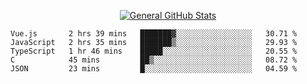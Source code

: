 <p align="center">
  <a href="https://github.com/AndyDevv">
    <img src="https://github-readme-stats.vercel.app/api?username=AndyDevv&custom_title=General%20GitHub%20Stats&theme=aura_dark" alt="General GitHub Stats">
  </a>
</p>

<!--START_SECTION:waka-->
```text
Vue.js       2 hrs 39 mins   ███████▓░░░░░░░░░░░░░░░░░   30.71 % 
JavaScript   2 hrs 35 mins   ███████▒░░░░░░░░░░░░░░░░░   29.93 % 
TypeScript   1 hr 46 mins    █████░░░░░░░░░░░░░░░░░░░░   20.55 % 
C            45 mins         ██▒░░░░░░░░░░░░░░░░░░░░░░   08.72 % 
JSON         23 mins         █░░░░░░░░░░░░░░░░░░░░░░░░   04.59 % 
```
<!--END_SECTION:waka-->
